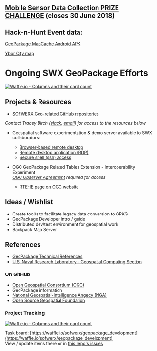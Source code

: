 ## [Mobile Sensor Data Collection PRIZE CHALLENGE](https://www.teamwerx.org/mobile/?tab=overview) (closes 30 June 2018) ##

## Hack-n-Hunt Event data: ##

[GeoPackage MapCache Android APK](https://github.com/ngageoint/geopackage-mapcache-android/releases/download/1.19/mapcache-1.19.apk)

[Ybor City map](https://github.com/sofwerx/geopackage_development/raw/master/hack-n-hunt/hacknhunt_ybor.gpkg)

# Ongoing SWX GeoPackage Efforts #
[![Waffle.io - Columns and their card count](https://badge.waffle.io/sofwerx/geopackage_development.svg?columns=all)](https://waffle.io/sofwerx/geopackage_development)

## Projects & Resources ##
- [SOFWERX Geo-related GitHub repositories](https://github.com/orgs/sofwerx/teams/geo/repositories)


_Contact Tracey Birch ([slack](https://sofwerx.slack.com/team/U5N2X4Q69), [email](mailto:tracey.birch@sofwerx.org)) for access to the resources below_

- Geospatial software experimentation & demo server available to SWX collaborators:
	- [Browser-based remote desktop](http://guacamole.geotools1.devwerx.org)
	- [Remote desktop application (RDP)](rdp://guacamole.geotools1.devwerx.org)
	- [Secure shell (ssh) access](ssh://geotools1.devwerx.org)

- OGC GeoPackage Related Tables Extension - Interoperability Experiment  
	  _[OGC Observer Agreement](https://portal.opengeospatial.org/files/?artifact_id=75290) required for access_
  - [RTE-IE page on OGC website](http://www.opengeospatial.org/projects/initiatives/gpkg-rteie)


## Ideas / Wishlist ##
- Create tool/s to facilitate legacy data conversion to GPKG
- GeoPackage Developer intro / guide
- Distributed dev/test environment for geospatial work
- Backpack Map Server

## References ##
- [GeoPackage Technical References](https://trello.com/b/PpUbxYxf/reference)
- [U.S. Naval Research Laboratory - Geospatial Computing Section](https://geoint.nrlssc.navy.mil)

### On GitHub ###
- [Open Geospatial Consortium (OGC)](https://github.com/opengeospatial)
- [GeoPackage information](https://www.geopackage.org)
- [National Geospatial-Intelligence Angecy (NGA)](https://github.com/ngageoint)
- [Open Source Geospatial Foundation](https://github.com/OSGeo)


### Project Tracking ###
[![Waffle.io - Columns and their card count](https://badge.waffle.io/sofwerx/geopackage_development.svg?columns=all)](https://waffle.io/sofwerx/geopackage_development)

Task board: [https://waffle.io/sofwerx/geopackage_development](https://waffle.io/sofwerx/geopackage_development)  
View / update items there or in [this repo's issues](https://github.com/sofwerx/geopackage_development/issues)

